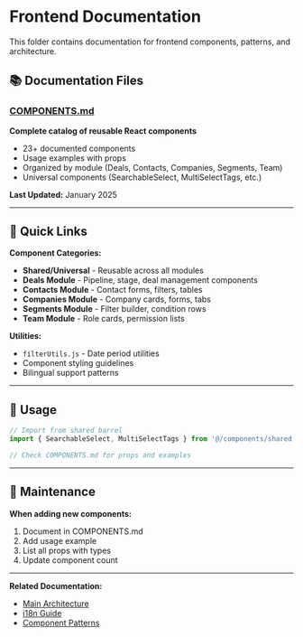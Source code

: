 # Frontend Documentation

This folder contains documentation for frontend components, patterns, and architecture.

## 📚 Documentation Files

### [COMPONENTS.md](./COMPONENTS.md)
**Complete catalog of reusable React components**
- 23+ documented components
- Usage examples with props
- Organized by module (Deals, Contacts, Companies, Segments, Team)
- Universal components (SearchableSelect, MultiSelectTags, etc.)

**Last Updated:** January 2025

---

## 🎯 Quick Links

**Component Categories:**
- **Shared/Universal** - Reusable across all modules
- **Deals Module** - Pipeline, stage, deal management components
- **Contacts Module** - Contact forms, filters, tables
- **Companies Module** - Company cards, forms, tabs
- **Segments Module** - Filter builder, condition rows
- **Team Module** - Role cards, permission lists

**Utilities:**
- `filterUtils.js` - Date period utilities
- Component styling guidelines
- Bilingual support patterns

---

## 🚀 Usage

```javascript
// Import from shared barrel
import { SearchableSelect, MultiSelectTags } from '@/components/shared';

// Check COMPONENTS.md for props and examples
```

---

## 📝 Maintenance

**When adding new components:**
1. Document in COMPONENTS.md
2. Add usage example
3. List all props with types
4. Update component count

---

**Related Documentation:**
- [Main Architecture](../../CLAUDE.md)
- [i18n Guide](../I18N_GUIDE.md)
- [Component Patterns](../guides/)
